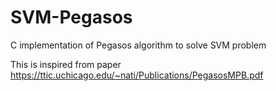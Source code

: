 # SVM-Pegasos
C implementation of Pegasos algorithm to solve SVM problem

This is inspired from paper https://ttic.uchicago.edu/~nati/Publications/PegasosMPB.pdf
